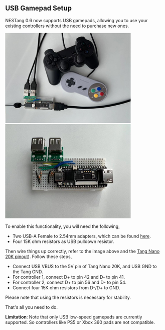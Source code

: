 
## USB Gamepad Setup

NESTang 0.6 now supports USB gamepads, allowing you to use your existing controllers without the need to purchase new ones.

<img src="images/usb_gamepad2.jpg" width=400>
<img src="images/usb_gamepad1.jpg" width=400>

To enable this functionality, you will need the following,
* Two USB-A Female to 2.54mm adapters, which can be found [here](https://www.aliexpress.us/item/2255800203914149.html?spm=a2g0o.productlist.main.17.6e617e229i3qAm&algo_pvid=89ee64ce-a2c8-41f6-9e3b-45e8396569fd&algo_exp_id=89ee64ce-a2c8-41f6-9e3b-45e8396569fd-8&pdp_npi=4%40dis%21USD%210.28%210.25%21%21%210.28%21%21%402132a25516924371147167093ec531%2110000001592482118%21sea%21US%214484896846%21A&curPageLogUid=dAeFgl6FWDAf).
* Four 15K ohm resistors as USB pulldown resistor.

Then wire things up correctly, refer to the image above and the [Tang Nano 20K pinout](https://wiki.sipeed.com/hardware/en/tang/tang-nano-20k/nano-20k.html)). Follow these steps,
* Connect USB VBUS to the 5V pin of Tang Nano 20K, and USB GND to the Tang GND.
* For controller 1, connect D+ to pin 42 and D- to pin 41.
* For controller 2, connect D+ to pin 56 and D- to pin 54.
* Connect four 15K ohm resistors from D-/D+ to GND.

Please note that using the resistors is necessary for stability.

That's all you need to do.

**Limitation**: Note that only USB low-speed gamepads are currently supported. So controllers like PS5 or Xbox 360 pads are not compatible.

